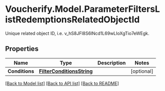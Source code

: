 # Voucherify.Model.ParameterFiltersListRedemptionsRelatedObjectId
Unique related object ID, i.e. v_hS8JFl8S6lNcd1L69wLIoXgTio7eWEgk.

## Properties

Name | Type | Description | Notes
------------ | ------------- | ------------- | -------------
**Conditions** | [**FilterConditionsString**](FilterConditionsString.md) |  | [optional] 

[[Back to Model list]](../README.md#documentation-for-models) [[Back to API list]](../README.md#documentation-for-api-endpoints) [[Back to README]](../README.md)

